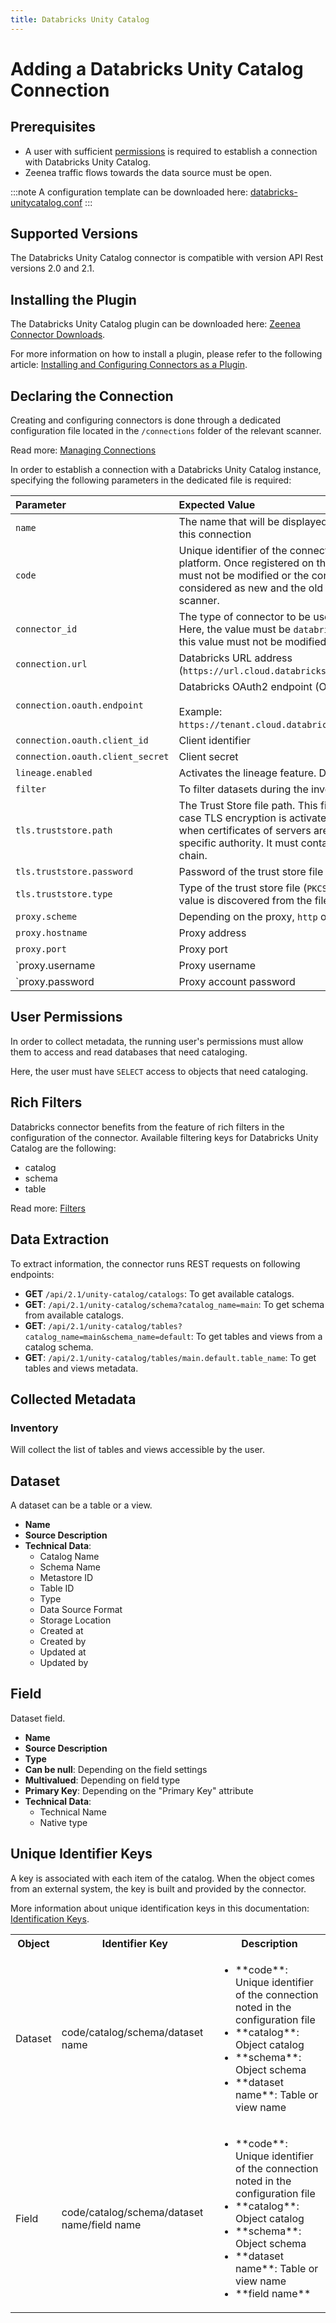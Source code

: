 ```yaml
---
title: Databricks Unity Catalog
---
```


# Adding a Databricks Unity Catalog Connection

## Prerequisites

* A user with sufficient [permissions](#user-permissions) is required to establish a connection with Databricks Unity Catalog. 
* Zeenea traffic flows towards the data source must be open.

:::note
A configuration template can be downloaded here: [databricks-unitycatalog.conf](https://actian.file.force.com/sfc/dist/version/download/?oid=00D300000001XnW&ids=068Nu00000GUal0&d=%2Fa%2FNu000002lgaX%2Fk_V_FIT5LAvVG29BZPY2.zJdnwWdJoCT4L38CsrYxRw&asPdf=false)
:::

## Supported Versions

The Databricks Unity Catalog connector is compatible with version API Rest versions 2.0 and 2.1. 

## Installing the Plugin

The Databricks Unity Catalog plugin can be downloaded here: [Zeenea Connector Downloads](./zeenea-connectors-list).

For more information on how to install a plugin, please refer to the following article: [Installing and Configuring Connectors as a Plugin](./zeenea-connectors-install-as-plugin).

## Declaring the Connection

Creating and configuring connectors is done through a dedicated configuration file located in the `/connections` folder of the relevant scanner.

Read more: [Managing Connections](./zeenea-managing-connections)
 
In order to establish a connection with a Databricks Unity Catalog instance, specifying the following parameters in the dedicated file is required:

| Parameter| Expected Value |
| :--- | :--- |
| `name` | The name that will be displayed to catalog users for this connection | 
| `code` | Unique identifier of the connection on the Zeenea platform. Once registered on the platform, this code must not be modified or the connection will be considered as new and the old one removed from the scanner. | 
| `connector_id` | The type of connector to be used for the connection. Here, the value must be `databricks-unitycatalog` and this value must not be modified. | 
| `connection.url` | Databricks URL address (`https://url.cloud.databricks.com`). |
| `connection.oauth.endpoint`	| Databricks OAuth2 endpoint (Optional)<br /><br /> Example: `https://tenant.cloud.databricks.com/oidc/v1/token`. |
| `connection.oauth.client_id` | Client identifier |
| `connection.oauth.client_secret` | Client secret |
| `lineage.enabled` | Activates the lineage feature. Default value `false`. |
| `filter` | To filter datasets during the inventory |
| `tls.truststore.path` | The Trust Store file path. This file must be provided in case TLS encryption is activated (protocol https) and when certificates of servers are delivered by a specific authority. It must contain the certification chain. |
| `tls.truststore.password` |	Password of the trust store file |
| `tls.truststore.type` | Type of the trust store file (`PKCS12` or `JKS`). Default value is discovered from the file extension. |
| `proxy.scheme` | Depending on the proxy, `http` or `https` |
| `proxy.hostname` | Proxy address |
| `proxy.port` | Proxy port |
| `proxy.username | Proxy username |
| `proxy.password | Proxy account password |

## User Permissions

In order to collect metadata, the running user's permissions must allow them to access and read databases that need cataloging. 

Here, the user must have `SELECT` access to objects that need cataloging.
 
## Rich Filters

Databricks connector benefits from the feature of rich filters in the configuration of the connector. Available filtering keys for Databricks Unity Catalog are the following:

* catalog
* schema
* table

Read more: [Filters](zeenea-filters)

## Data Extraction

To extract information, the connector runs REST requests on following endpoints:

* **GET** `/api/2.1/unity-catalog/catalogs`: To get available catalogs.
* **GET**: `/api/2.1/unity-catalog/schema?catalog_name=main`: To get schema from available catalogs.
* **GET**: `/api/2.1/unity-catalog/tables?catalog_name=main&schema_name=default`: To get tables and views from a catalog schema.
* **GET**: `/api/2.1/unity-catalog/tables/main.default.table_name`: To get tables and views metadata.

## Collected Metadata

### Inventory

Will collect the list of tables and views accessible by the user.  

## Dataset

A dataset can be a table or a view. 

* **Name**
* **Source Description**
* **Technical Data**: 
  * Catalog Name
  * Schema Name
  * Metastore ID
  * Table ID
  * Type
  * Data Source Format
  * Storage Location
  * Created at
  * Created by
  * Updated at
  * Updated by

## Field

Dataset field. 

* **Name**
* **Source Description**
* **Type**
* **Can be null**: Depending on the field settings
* **Multivalued**: Depending on field type
* **Primary Key**: Depending on the "Primary Key" attribute
* **Technical Data**: 
  * Technical Name
  * Native type
 
## Unique Identifier Keys

A key is associated with each item of the catalog. When the object comes from an external system, the key is built and provided by the connector.

More information about unique identification keys in this documentation: [Identification Keys](./zeenea-identification-keys).

<table>
  <tr><th>Object</th><th>Identifier Key</th><th>Description</th></tr>
  <tr>
    <td>Dataset</td>
    <td>code/catalog/schema/dataset name</td>
    <td>
      <ul>
        <li>**code**: Unique identifier of the connection noted in the configuration file</li>
        <li>**catalog**: Object catalog</li>
        <li>**schema**: Object schema</li>
        <li>**dataset name**: Table or view name</li>
      </ul>
    </td>
  </tr>
  <tr>
    <td>Field</td>
    <td>code/catalog/schema/dataset name/field name</td>
    <td>
      <ul>
        <li>**code**:  Unique identifier of the connection noted in the configuration file</li>
        <li>**catalog**: Object catalog</li>
        <li>**schema**: Object schema</li>
        <li>**dataset name**: Table or view name</li>
        <li>**field name**</li>
      </ul>
    </td>
  </tr>
</table>
